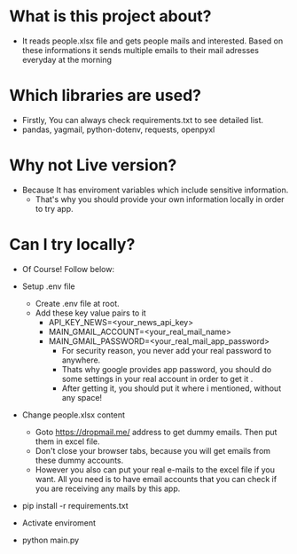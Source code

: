 # What is this project about?

- It reads people.xlsx file and gets people mails and interested. Based on these informations it sends multiple emails to their mail adresses everyday at the morning

# Which libraries are used?

- Firstly, You can always check requirements.txt to see detailed list.
- pandas, yagmail, python-dotenv, requests, openpyxl

# Why not Live version?

- Because It has enviroment variables which include sensitive information.
  - That's why you should provide your own information locally in order to try app.

# Can I try locally?

- Of Course! Follow below:

- Setup .env file

  - Create .env file at root.
  - Add these key value pairs to it
    - API_KEY_NEWS=<your_news_api_key>
    - MAIN_GMAIL_ACCOUNT=<your_real_mail_name>
    - MAIN_GMAIL_PASSWORD=<your_real_mail_app_password>
      - For security reason, you never add your real password to anywhere.
      - Thats why google provides app password, you should do some settings in your real account in order to get it .
      - After getting it, you should put it where i mentioned, without any space!

- Change people.xlsx content

  - Goto https://dropmail.me/ address to get dummy emails. Then put them in excel file.
  - Don't close your browser tabs, because you will get emails from these dummy accounts.
  - However you also can put your real e-mails to the excel file if you want. All you need is to have email accounts that you can check if you are receiving any mails by this app.

- pip install -r requirements.txt
- Activate enviroment
- python main.py
